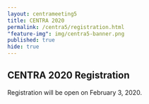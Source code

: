 ```yaml
---
layout: centrameeting5
title: CENTRA 2020
permalink: /centra5/registration.html
"feature-img": img/centra5-banner.png
published: true
hide: true
---
```



## CENTRA 2020 Registration

Registration will be open on February 3, 2020.

